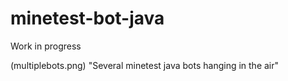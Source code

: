 # minetest-bot-java

Work in progress

(multiplebots.png) "Several minetest java bots hanging in the air"